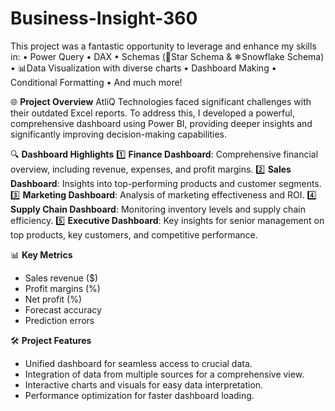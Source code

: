 # Business-Insight-360
This project was a fantastic opportunity to leverage and enhance my skills in:
• Power Query
• DAX
• Schemas (🌟Star Schema & ❄Snowflake Schema)
• 📊Data Visualization with diverse charts
• Dashboard Making
• Conditional Formatting
• And much more!


🌐 **Project Overview**
AtliQ Technologies faced significant challenges with their outdated Excel reports. To address this, I developed a powerful, comprehensive dashboard using Power BI, providing deeper insights and significantly improving decision-making capabilities.


🔍 **Dashboard Highlights**
1️⃣ **Finance Dashboard**: Comprehensive financial overview, including revenue, expenses, and profit margins.
2️⃣ **Sales Dashboard**: Insights into top-performing products and customer segments.
3️⃣ **Marketing Dashboard**: Analysis of marketing effectiveness and ROI.
4️⃣ **Supply Chain Dashboard**: Monitoring inventory levels and supply chain efficiency.
5️⃣ **Executive Dashboard**: Key insights for senior management on top products, key customers, and competitive performance.


📊 **Key Metrics**
- Sales revenue ($)
- Profit margins (%)
- Net profit (%)
- Forecast accuracy
- Prediction errors


🛠 **Project Features**
- Unified dashboard for seamless access to crucial data.
- Integration of data from multiple sources for a comprehensive view.
- Interactive charts and visuals for easy data interpretation.
- Performance optimization for faster dashboard loading.
